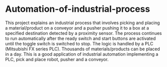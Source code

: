 # Automation-of-industrial-process
This project explains an industrial process that involves picking and placing a material/product on a conveyor and a pusher pushing it to a box at a specified destination detected by a proximity sensor. The process continues to run automatically after the ready switch and start buttons are activated until the toggle switch is switched to stop. The logic is handled by a PLC (Mitsubishi FX series PLC). Thousands of materials/products can be placed in a day. This is a good application of industrial automation implementing a PLC, pick and place robot, pusher and a conveyor.

